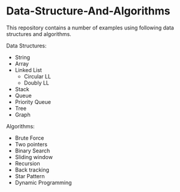 # Data-Structure-And-Algorithms

This repository contains a number of examples using following data structures and algorithms.

Data Structures:
- String
- Array
- Linked List
  - Circular LL
  - Doubly LL
- Stack
- Queue
- Priority Queue
- Tree
- Graph


Algorithms:
- Brute Force
- Two pointers
- Binary Search
- Sliding window
- Recursion
- Back tracking
- Star Pattern
- Dynamic Programming
